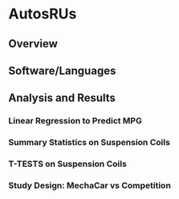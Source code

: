 # AutosRUs

## Overview

## Software/Languages


## Analysis and Results


### Linear Regression to Predict MPG





### Summary Statistics on Suspension Coils




### T-TESTS on Suspension Coils





### Study Design: MechaCar vs Competition


